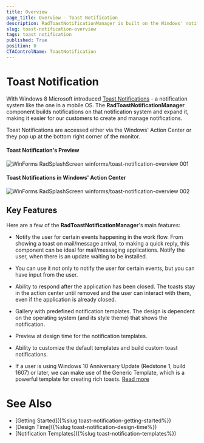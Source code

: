 ```yaml
---
title: Overview
page_title: Overview - Toast Notification
description: RadToastNotificationManager is built on the Windows' notification system, making it easier for our customers to create and manage notifications.  
slug: toast-notification-overview
tags: toast notification
published: True
position: 0 
CTAControlName: ToastNotification
---
```


# Toast Notification 

With Windows 8 Microsoft introduced [Toast Notifications](https://docs.microsoft.com/en-us/windows/uwp/design/shell/tiles-and-notifications/toast-ux-guidance) - a notification system like the one in a mobile OS. The **RadToastNotificationManager** component builds notifications on that notification system and expand it, making it easier for our customers to create and manage notifications.  

Toast Notifications are accessed either via the Windows' Action Center or they pop up at the bottom right corner of the monitor. 

#### Toast Notification's Preview

![WinForms RadSplashScreen winforms/toast-notification-overview 001](images/toast-notification-overview001.png) 

#### Toast Notifications in Windows' Action Center

![WinForms RadSplashScreen winforms/toast-notification-overview 002](images/toast-notification-overview002.png) 

## Key Features

Here are a few of the **RadToastNotificationManager**'s main features:

* Notify the user for certain events happening in the work flow. From showing a toast on mail/message arrival, to making a quick reply, this component can be ideal for mail/messaging applications. Notify the user, when there is an update waiting to be installed. 

* You can use it not only to notify the user for certain events, but you can have input from the user. 

* Ability to respond after the application has been closed. The toasts stay in the action center until removed and the user can interact with them, even if the application is already closed. 

* Gallery with predefined notification templates. The design is dependent on the operating system (and its style theme) that shows the notification.

* Preview at design time for the notification templates.

* Ability to customize the default templates and build custom toast notifications. 

* If a user is using Windows 10 Anniversary Update (Redstone 1, build 1607) or later, we can make use of the Generic Template, which is a powerful template for creating rich toasts. [Read more](https://docs.microsoft.com/en-us/windows/uwp/design/shell/tiles-and-notifications/adaptive-interactive-toasts?tabs=builder-syntax) 
 

# See Also

* [Getting Started]({%slug toast-notification-getting-started%})
* [Design Time]({%slug toast-notification-design-time%})
* [Notification Templates]({%slug toast-notification-templates%})
 
        
